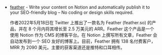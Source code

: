 - [feather](https://feather.so/) - Write your content on Notion and automatically publish it to your SEO-friendly blog – No coding or design skills required.

    作者2022年5月18日在 Twitter 上推出了一款名为 Feather (feather.so) 的产品，并在 8 个月内将其增长至 2.5 万美元的 ARR。Feather 这个产品是一个使用 Notion 作为 CMS 的博客平台。在 Notion 上撰写所有文章，Feather 会自动发布到一个 SEO 友好的博客上。目前，Feather 拥有 138 名付费客户，MRR 为 2090 美元。主要的获客渠道还是推特和口耳相传。
